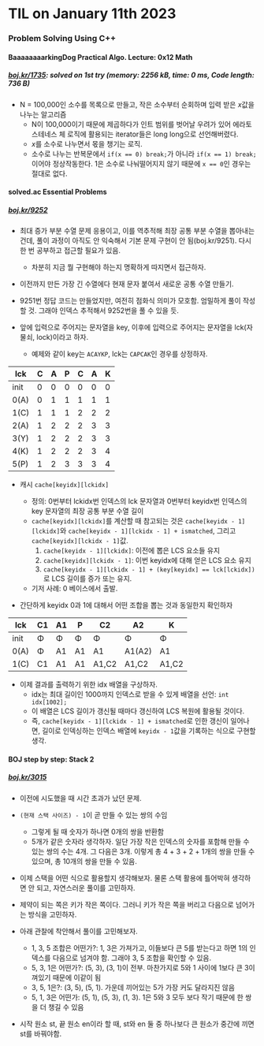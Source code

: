 # **TIL on January 11th 2023**
### Problem Solving Using C++
#### BaaaaaaaarkingDog Practical Algo. Lecture: 0x12 Math
##### [boj.kr/1735](../../../Problem%20Solving/boj/Math/2312-01-11-2023.cpp): solved on 1st try (memory: 2256 kB, time: 0 ms, Code length: 736 B)
* N = 100,000인 소수를 목록으로 만들고, 작은 소수부터 순회하며 입력 받은 *x*값을 나누는 알고리즘
  - N이 100,000이기 때문에 제곱하다가 인트 범위를 벗어날 우려가 있어 에라토스테네스 체 로직에 활용되는 iterator들은 long long으로 선언해버렸다.
  - *x*를 소수로 나누면서 몫을 챙기는 로직.
  - 소수로 나누는 반복문에서 `if(x == 0) break;`가 아니라 `if(x == 1) break;`이어야 정상작동한다. 1은 소수로 나눠떨어지지 않기 때문에 `x == 0`인 경우는 절대로 없다.

#### solved.ac Essential Problems
##### [boj.kr/9252](../../../Problem%20Solving/boj/solvedac/9252-01-09-2023.cpp)
* 최대 증가 부분 수열 문제 응용이고, 이를 역추적해 최장 공통 부분 수열을 뽑아내는 건데, 풀이 과정이 아직도 안 익숙해서 기본 문제 구현이 안 됨(boj.kr/9251). 다시 한 번 공부하고 접근할 필요가 있음.
  - 차분히 지금 뭘 구현해야 하는지 명확하게 따지면서 접근하자.
* 이전까지 만든 가장 긴 수열에다 현재 문자 붙여서 새로운 공통 수열 만들기.

* 9251번 정답 코드는 만들었지만, 여전히 점화식 의미가 모호함. 엄밀하게 풀이 작성할 것. 그래야 인덱스 추적해서 9252번을 풀 수 있을 듯.

* 앞에 입력으로 주어지는 문자열을 key, 이후에 입력으로 주어지는 문자열을 lck(자물쇠, lock)이라고 하자.
  - 예제와 같이 key는 `ACAYKP`, lck는 `CAPCAK`인 경우를 상정하자.

|lck |C|A|P|C|A|K|
|----|-|-|-|-|-|-|
|init|0|0|0|0|0|0|
|0(A)|0|1|1|1|1|1|
|1(C)|1|1|1|2|2|2|
|2(A)|1|2|2|2|3|3|
|3(Y)|1|2|2|2|3|3|
|4(K)|1|2|2|2|3|4|
|5(P)|1|2|3|3|3|4|

* 캐시 `cache[keyidx][lckidx]` 
  - 정의: 0번부터 lckidx번 인덱스의 lck 문자열과 0번부터 keyidx번 인덱스의 key 문자열의 최장 공통 부분 수열 길이
  - `cache[keyidx][lckidx]`를 계산할 때 참고되는 것은 `cache[keyidx - 1][lckidx]`와 `cache[keyidx - 1][lckidx - 1] + ismatched`, 그리고 `cache[keyidx][lckidx - 1]`값.
    1. `cache[keyidx - 1][lckidx]`: 이전에 뽑은 LCS 요소들 유지
    2. `cache[keyidx][lckidx - 1]`: 이번 keyidx에 대해 얻은 LCS 요소 유지
    3. `cache[keyidx - 1][lckidx - 1] + (key[keyidx] == lck[lckidx])`로 LCS 길이를 증가 또는 유지.
  - 기저 사례: 0 베이스에서 출발.

* 간단하게 keyidx 0과 1에 대해서 어떤 조합을 뽑는 것과 동일한지 확인하자

|lck |C1|A1|P |C2   |A2    |K    |
|----|--|--|--|-----|------|-----|
|init|Φ |Φ |Φ |Φ    |Φ     |Φ    |
|0(A)|Φ |A1|A1|A1   |A1(A2)|A1   |
|1(C)|C1|A1|A1|A1,C2|A1,C2 |A1,C2|

* 이제 결과를 출력하기 위한 idx 배열을 구상하자.
  - idx는 최대 길이인 1000까지 인덱스로 받을 수 있게 배열을 선언: `int idx[1002];`
  - 이 배열은 LCS 길이가 갱신될 때마다 갱신하여 LCS 복원에 활용될 것이다.
  - 즉, `cache[keyidx - 1][lckidx - 1] + ismatched`로 인한 갱신이 일어나면, 길이로 인덱싱하는 인덱스 배열에 `keyidx - 1`값을 기록하는 식으로 구현할 생각.


#### BOJ step by step: Stack 2
##### [boj.kr/3015](../../../Problem%20Solving/boj/Stack/3015-10-17-2022.cpp)
* 이전에 시도했을 때 시간 초과가 났던 문제.
* `(현재 스택 사이즈) - 1`이 곧 만들 수 있는 쌍의 수임
  - 그렇게 될 때 숫자가 하나면 0개의 쌍을 반환함
  - 5개가 같은 숫자라 생각하자. 일단 가장 작은 인덱스의 숫자를 포함해 만들 수 있는 쌍의 수는 4개. 그 다음은 3개. 이렇게 총 4 + 3 + 2 + 1개의 쌍을 만들 수 있으며, 총 10개의 쌍을 만들 수 있음.

* 이제 스택을 어떤 식으로 활용할지 생각해보자. 물론 스택 활용에 틀어박혀 생각하면 안 되고, 자연스러운 풀이를 고민하자.

* 제약이 되는 쪽은 키가 작은 쪽이다. 그러니 키가 작은 쪽을 버리고 다음으로 넘어가는 방식을 고민하자.

* 아래 관찰에 착안해서 풀이를 고민해보자.
  - 1, 3, 5 조합은 어떤가?: 1, 3은 가져가고, 이들보다 큰 5를 받는다고 하면 1의 인덱스를 다음으로 넘겨야 함. 그래야 3, 5 조합을 확인할 수 있음.
  - 5, 3, 1은 어떤가?: (5, 3), (3, 1)이 전부. 마찬가지로 5와 1 사이에 1보다 큰 3이 껴있기 때문에 이같이 됨
  - 3, 5, 1은?: (3, 5), (5, 1). 가운데 끼어있는 5가 가장 커도 달라지진 않음
  - 5, 1, 3은 어떤가: (5, 1), (5, 3), (1, 3). 1은 5와 3 모두 보다 작기 때문에 한 쌍을 더 챙길 수 있음

* 시작 원소 st, 끝 원소 en이라 할 때, st와 en 둘 중 하나보다 큰 원소가 중간에 끼면 st를 바꿔야함.